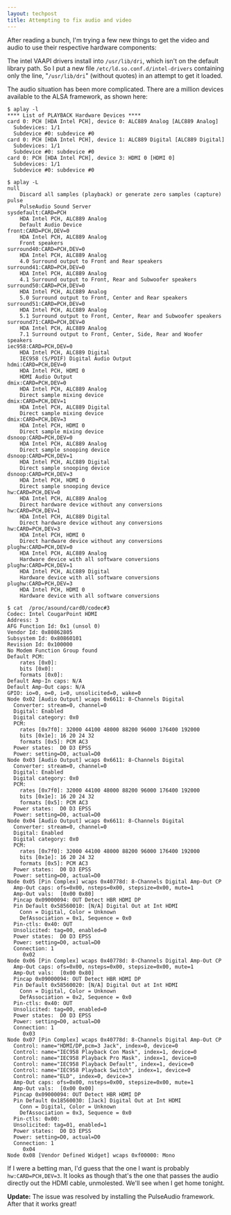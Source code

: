 ```yaml
---
layout: techpost
title: Attempting to fix audio and video
---
```


After reading a bunch, I'm trying a few new things to get the video and audio to use their respective hardware components:

The intel VAAPI drivers install into `/usr/lib/dri`, which isn't on the default library path. So I put a new file `/etc/ld.so.conf.d/intel-drivers` containing only the line, "`/usr/lib/dri`" (without quotes) in an attempt to get it loaded.

The audio situation has been more complicated. There are a million devices available to the ALSA framework, as shown here:

    $ aplay -l
    **** List of PLAYBACK Hardware Devices ****
    card 0: PCH [HDA Intel PCH], device 0: ALC889 Analog [ALC889 Analog]
      Subdevices: 1/1
      Subdevice #0: subdevice #0
    card 0: PCH [HDA Intel PCH], device 1: ALC889 Digital [ALC889 Digital]
      Subdevices: 1/1
      Subdevice #0: subdevice #0
    card 0: PCH [HDA Intel PCH], device 3: HDMI 0 [HDMI 0]
      Subdevices: 1/1
      Subdevice #0: subdevice #0

    $ aplay -L
    null
        Discard all samples (playback) or generate zero samples (capture)
    pulse
        PulseAudio Sound Server
    sysdefault:CARD=PCH
        HDA Intel PCH, ALC889 Analog
        Default Audio Device
    front:CARD=PCH,DEV=0
        HDA Intel PCH, ALC889 Analog
        Front speakers
    surround40:CARD=PCH,DEV=0
        HDA Intel PCH, ALC889 Analog
        4.0 Surround output to Front and Rear speakers
    surround41:CARD=PCH,DEV=0
        HDA Intel PCH, ALC889 Analog
        4.1 Surround output to Front, Rear and Subwoofer speakers
    surround50:CARD=PCH,DEV=0
        HDA Intel PCH, ALC889 Analog
        5.0 Surround output to Front, Center and Rear speakers
    surround51:CARD=PCH,DEV=0
        HDA Intel PCH, ALC889 Analog
        5.1 Surround output to Front, Center, Rear and Subwoofer speakers
    surround71:CARD=PCH,DEV=0
        HDA Intel PCH, ALC889 Analog
        7.1 Surround output to Front, Center, Side, Rear and Woofer speakers
    iec958:CARD=PCH,DEV=0
        HDA Intel PCH, ALC889 Digital
        IEC958 (S/PDIF) Digital Audio Output
    hdmi:CARD=PCH,DEV=0
        HDA Intel PCH, HDMI 0
        HDMI Audio Output
    dmix:CARD=PCH,DEV=0
        HDA Intel PCH, ALC889 Analog
        Direct sample mixing device
    dmix:CARD=PCH,DEV=1
        HDA Intel PCH, ALC889 Digital
        Direct sample mixing device
    dmix:CARD=PCH,DEV=3
        HDA Intel PCH, HDMI 0
        Direct sample mixing device
    dsnoop:CARD=PCH,DEV=0
        HDA Intel PCH, ALC889 Analog
        Direct sample snooping device
    dsnoop:CARD=PCH,DEV=1
        HDA Intel PCH, ALC889 Digital
        Direct sample snooping device
    dsnoop:CARD=PCH,DEV=3
        HDA Intel PCH, HDMI 0
        Direct sample snooping device
    hw:CARD=PCH,DEV=0
        HDA Intel PCH, ALC889 Analog
        Direct hardware device without any conversions
    hw:CARD=PCH,DEV=1
        HDA Intel PCH, ALC889 Digital
        Direct hardware device without any conversions
    hw:CARD=PCH,DEV=3
        HDA Intel PCH, HDMI 0
        Direct hardware device without any conversions
    plughw:CARD=PCH,DEV=0
        HDA Intel PCH, ALC889 Analog
        Hardware device with all software conversions
    plughw:CARD=PCH,DEV=1
        HDA Intel PCH, ALC889 Digital
        Hardware device with all software conversions
    plughw:CARD=PCH,DEV=3
        HDA Intel PCH, HDMI 0
        Hardware device with all software conversions

    $ cat  /proc/asound/card0/codec#3
    Codec: Intel CougarPoint HDMI
    Address: 3
    AFG Function Id: 0x1 (unsol 0)
    Vendor Id: 0x80862805
    Subsystem Id: 0x80860101
    Revision Id: 0x100000
    No Modem Function Group found
    Default PCM:
        rates [0x0]:
        bits [0x0]:
        formats [0x0]:
    Default Amp-In caps: N/A
    Default Amp-Out caps: N/A
    GPIO: io=0, o=0, i=0, unsolicited=0, wake=0
    Node 0x02 [Audio Output] wcaps 0x6611: 8-Channels Digital
      Converter: stream=0, channel=0
      Digital: Enabled
      Digital category: 0x0
      PCM:
        rates [0x7f0]: 32000 44100 48000 88200 96000 176400 192000
        bits [0x1e]: 16 20 24 32
        formats [0x5]: PCM AC3
      Power states:  D0 D3 EPSS
      Power: setting=D0, actual=D0
    Node 0x03 [Audio Output] wcaps 0x6611: 8-Channels Digital
      Converter: stream=0, channel=0
      Digital: Enabled
      Digital category: 0x0
      PCM:
        rates [0x7f0]: 32000 44100 48000 88200 96000 176400 192000
        bits [0x1e]: 16 20 24 32
        formats [0x5]: PCM AC3
      Power states:  D0 D3 EPSS
      Power: setting=D0, actual=D0
    Node 0x04 [Audio Output] wcaps 0x6611: 8-Channels Digital
      Converter: stream=0, channel=0
      Digital: Enabled
      Digital category: 0x0
      PCM:
        rates [0x7f0]: 32000 44100 48000 88200 96000 176400 192000
        bits [0x1e]: 16 20 24 32
        formats [0x5]: PCM AC3
      Power states:  D0 D3 EPSS
      Power: setting=D0, actual=D0
    Node 0x05 [Pin Complex] wcaps 0x40778d: 8-Channels Digital Amp-Out CP
      Amp-Out caps: ofs=0x00, nsteps=0x00, stepsize=0x00, mute=1
      Amp-Out vals:  [0x00 0x80]
      Pincap 0x09000094: OUT Detect HBR HDMI DP
      Pin Default 0x58560010: [N/A] Digital Out at Int HDMI
        Conn = Digital, Color = Unknown
        DefAssociation = 0x1, Sequence = 0x0
      Pin-ctls: 0x40: OUT
      Unsolicited: tag=00, enabled=0
      Power states:  D0 D3 EPSS
      Power: setting=D0, actual=D0
      Connection: 1
         0x02
    Node 0x06 [Pin Complex] wcaps 0x40778d: 8-Channels Digital Amp-Out CP
      Amp-Out caps: ofs=0x00, nsteps=0x00, stepsize=0x00, mute=1
      Amp-Out vals:  [0x00 0x80]
      Pincap 0x09000094: OUT Detect HBR HDMI DP
      Pin Default 0x58560020: [N/A] Digital Out at Int HDMI
        Conn = Digital, Color = Unknown
        DefAssociation = 0x2, Sequence = 0x0
      Pin-ctls: 0x40: OUT
      Unsolicited: tag=00, enabled=0
      Power states:  D0 D3 EPSS
      Power: setting=D0, actual=D0
      Connection: 1
         0x03
    Node 0x07 [Pin Complex] wcaps 0x40778d: 8-Channels Digital Amp-Out CP
      Control: name="HDMI/DP,pcm=3 Jack", index=0, device=0
      Control: name="IEC958 Playback Con Mask", index=1, device=0
      Control: name="IEC958 Playback Pro Mask", index=1, device=0
      Control: name="IEC958 Playback Default", index=1, device=0
      Control: name="IEC958 Playback Switch", index=1, device=0
      Control: name="ELD", index=0, device=3
      Amp-Out caps: ofs=0x00, nsteps=0x00, stepsize=0x00, mute=1
      Amp-Out vals:  [0x00 0x00]
      Pincap 0x09000094: OUT Detect HBR HDMI DP
      Pin Default 0x18560030: [Jack] Digital Out at Int HDMI
        Conn = Digital, Color = Unknown
        DefAssociation = 0x3, Sequence = 0x0
      Pin-ctls: 0x00:
      Unsolicited: tag=01, enabled=1
      Power states:  D0 D3 EPSS
      Power: setting=D0, actual=D0
      Connection: 1
         0x04
    Node 0x08 [Vendor Defined Widget] wcaps 0xf00000: Mono

If I were a betting man, I'd guess that the one I want is probably `hw:CARD=PCH,DEV=3`. It looks as though that's the one that passes the audio directly out the HDMI cable, unmolested. We'll see when I get home tonight.

**Update:** The issue was resolved by installing the PulseAudio framework. After that it works great!
